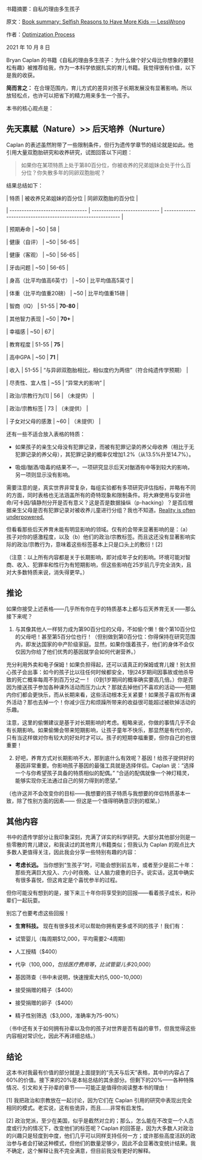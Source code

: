 书籍摘要：自私的理由多生孩子

原文：[Book summary: Selfish Reasons to Have More Kids — LessWrong](https://www.lesswrong.com/posts/iWnw2o42SHcJWFYJi/book-summary-selfish-reasons-to-have-more-kids)

作者：[Optimization Process](https://www.lesswrong.com/users/optimization-process?from=post_header)

2021 年 10 月 8 日

Bryan Caplan 的书籍《自私的理由多生孩子：为什么做个好父母比你想象的要轻松有趣》被推荐给我，作为一本科学依据扎实的育儿书籍。我觉得很有价值，以下是我的收获。

**简而言之：** 在合理范围内，育儿方式的差异对孩子长期发展没有显著影响。所以放轻松点，也许可以把省下的精力用来多生一个孩子。

本书的核心观点是：

## 先天禀赋（Nature）>> 后天培养（Nurture）

Caplan 的表述虽然附带了一些限制条件，但行为遗传学章节的结论就是如此。他引用大量双胞胎研究和收养研究，试图回答以下问题：

> 如果你在某项特质上处于第80百分位，你被收养的兄弟姐妹会处于什么百分位？你失散多年的同卵双胞胎呢？

结果总结如下：

| 特质 | 被收养兄弟姐妹的百分位 | 同卵双胞胎的百分位 |

| -------------------------------- | ---------------------------- | ------------------------------------------------------------ |

| 预期寿命 | ~50 | 58 |

| 健康（自评） | ~50 | 56-65 |

| 健康（客观） | ~50 | 56-65 |

| 牙齿问题 | ~50 | 56-65 |

| 身高（比平均值高6英寸） | ~50 | 比平均值高5英寸 |

| 体重（比平均值重20磅） | ~50 | 比平均值重15磅 |

| 智商（IQ） | 51-55 | **70-80** |

| 其他智力表现 | ~50 | **70+** |

| 幸福感 | ~50 | 67 |

| 教育程度 | 51-55 | **75** |

| 高中GPA | ~50 | **71** |

| 收入 | 51-55 | “与异卵双胞胎相比，相似度约为两倍”（符合纯遗传学预期） |

| 尽责性、宜人性 | ~55 | “异常大的影响” |

| 政治/宗教行为[1] | 56 | （未提供） |

| 政治/宗教标签 | 73 | （未提供） |

| 子女对父母的感激 | ~60 | （未提供） |

还有一些不适合放入表格的特质：

- 如果孩子的亲生父母没有犯罪记录，而被有犯罪记录的养父母收养（相比于无犯罪记录的养父母），其犯罪记录的概率仅增加1.2%（从13.5%升至14.7%）。

- 吸烟/酗酒/吸毒的结果不一。一项研究显示后天对酗酒有中等到较大的影响，另一项则显示没有影响。

需要注意的是，真实世界非常复杂，每组实验都有多项研究评估指标，并略有不同的方面，同时表格也无法涵盖所有的奇特现象和限制条件。将大麻使用与安非他命/可卡因/镇静剂分开是否有意义？这是否是数据操纵（p-hacking）？是否应根据亲生父母是否有犯罪记录对被收养儿童进行分组？我也不知道。[Reality is often underpowered.](https://forum.effectivealtruism.org/posts/jSPGFxLmzJTYSZTK3/reality-is-often-underpowered)

但看看那些后天养育未能有明显影响的领域。仅有的会带来显著影响的是：（a）孩子对你的感激程度，以及（b）他们的政治/宗教标签。而且这还没有显著影响实际的政治/宗教行为，意味着这些标签基本上只是口头上的敷衍！[2]

（注意：以上所有内容都是关于长期影响，即对成年子女的影响。环境可能对智商、收入、犯罪率和性行为有短期影响，但这些影响在25岁前几乎完全消失，且对大多数特质来说，消失得更早。）

## 推论

如果你接受上述表格——几乎所有你在乎的特质基本上都与后天养育无关——那么接下来呢？

1. 与其像其他人一样努力成为第90百分位的父母，不如偷个懒！做个第10百分位的父母吧！甚至第5百分位也行！（但别做到第0百分位：你得保持在研究范围内，即发达国家的中产阶级家庭。显然，如果你饿着孩子，他们的身体不会仅仅因为你给了他们优秀的基因就学会如何代谢营养。）

充分利用外卖和电子保姆！如果负担得起，还可以请真正的保姆或育儿嫂！别太担心孩子会出事：如今的孩子比以往任何时候都安全，1到24岁期间因事故或他杀导致的死亡概率每周不到百万分之一！（0到1岁期间的概率确实要高几倍。）你是否因为接送孩子参加各种课外活动而压力山大？那就去掉他们不喜欢的活动——短期内你们都会更快乐，而从长期来看，这些活动根本无关紧要！如果孩子喜欢所有课外活动？那也去掉一个！你减少压力和烦躁所带来的收益很可能超过被砍掉活动的乐趣。

注意，这里的偷懒建议是基于对长期影响的考虑。粗略来说，你做的事情几乎不会有长期影响。如果偷懒会带来短期影响，让孩子童年不快乐，那显然是有代价的，只有当这样做对你有较大的好处时才可以。孩子的短期幸福重要，但你自己的也很重要！

2. 好吧，养育方式对长期影响不大，那到底什么有效呢？基因！给孩子提供好的基因非常重要。你影响孩子基因的最强工具就是选择伴侣。Caplan 说：“选择一个与你希望孩子具备的特质相似的配偶。” “合适的配偶就像一个神灯精灵，能够实现你无法通过自己的努力得到的愿望。”

（也许这并不会改变你的目标——我想要的孩子特质与我想要的伴侣特质基本一致，除了性别方面的因素—— 但这是一个值得明确意识到的框架。）

## 其他内容

书中的遗传学部分让我印象深刻，充满了详实的科学研究。大部分其他部分则是一些零散的育儿建议，和我读过的其他育儿书籍类似；但我认为 Caplan 的观点比大多数人更值得关注，因此我会分享一些特别有趣的内容：

- **考虑长远。** 当你想到“生孩子”时，可能会想到前五年，或者至少是前二十年：那些充满巨大投入、六小时夜晚、让人脑力疲惫的日子。说实话，这其中确实有很多喜悦，但这肯定是个喜忧参半的过程。

但你可能没有想到的是，接下来三十年你将享受到的回报——看着孩子成长，和孙辈们一起玩耍。

别忘了也要考虑这些回报！

- **生育科技。** 现在有很多技术可以帮助你拥有更多或不同的孩子！我们有：

- 试管婴儿（每周期$12,000，平均需要2-4周期）

- 人工授精（$400）

- 代孕（$100,000，包括医疗费用等，比试管婴儿多$20,000）

- 基因筛查（书中未说明，快速搜索大约$5,000-$10,000）

- 接受捐赠的精子（$400）

- 接受捐赠的卵子（$400）

- 精子性别筛选（$3,000，准确率为75-90%）

（书中还有关于如何拥有孙辈以及你的孩子对世界是否有益的章节，但我觉得这些内容相对常识化，因此不再详细总结。）

## 结论

这本书对我最有价值的部分就是上面提到的“先天与后天”表格，其中的内容占了60%的价值。接下来的20%是本帖总结的其余部分。但剩下的20%——各种特殊情况、引文和关于孙辈的章节——可能正是值得你阅读整本书的理由！

[1] 我把政治和宗教放在一起讨论，因为它们在 Caplan 引用的研究中表现出完全相同的模式。老实说，这有些诡异，而且……非常有启发性。

[2] 政治党派，至少在美国，似乎是截然对立的；那么，怎么能在不改变一个人态度或行为的情况下，改变他们的标签呢？Caplan 的回答是，因为大多数人对政治的兴趣只是轻度到中度，他们几乎可以同样支持任何一方；或许那些高度活跃的政治参与者会打破这种模式，但他们的数量足够少，因此不会显著改变统计结果。我不确定，这个解释让我不完全满意，但目前我没有更好的解释。